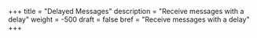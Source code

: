 +++
title = "Delayed Messages"
description = "Receive messages with a delay"
weight = -500
draft = false
bref = "Receive messages with a delay"
+++
